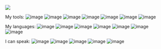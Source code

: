 ![](https://komarev.com/ghpvc/?username=Roboanimal)
 
 
 My tools:
![image](https://user-images.githubusercontent.com/94212971/141607684-0fcbda55-12bb-437d-bfa3-58645326ac2c.png)
![image](https://user-images.githubusercontent.com/94212971/141607690-f535ec0e-d938-4093-8743-1554764c6358.png)
![image](https://user-images.githubusercontent.com/94212971/141607696-247ec322-55a6-4692-818e-34c955b72bc3.png)
![image](https://user-images.githubusercontent.com/94212971/141607704-752ea7c6-98ea-457f-a91b-4197191d6157.png)
![image](https://user-images.githubusercontent.com/94212971/141607709-ffbc441c-d79b-4bdd-a727-25595af9e2eb.png)
![image](https://user-images.githubusercontent.com/94212971/141607714-84d76dcf-d14b-4841-82d8-cdb7c856c0ed.png)
![image](https://user-images.githubusercontent.com/94212971/141607715-454a34fe-c902-4d35-b861-8de48a0d19f9.png)

My languages:
![image](https://user-images.githubusercontent.com/94212971/141607739-471cfb7f-986c-43b8-8b69-26b1cdffffb8.png)
![image](https://user-images.githubusercontent.com/94212971/141607743-4353f940-b4cf-48ce-854b-785f49f5dbcf.png)
![image](https://user-images.githubusercontent.com/94212971/141607749-426937fa-c089-4b16-b1f7-06704488194f.png)
![image](https://user-images.githubusercontent.com/94212971/141607760-3c457548-0635-4f36-b835-2d5241b51ff1.png)
![image](https://user-images.githubusercontent.com/94212971/141607771-95f6ab44-c455-4e76-84fe-38b25013402e.png)
![image](https://user-images.githubusercontent.com/94212971/141607778-d11123e5-3641-467a-944a-de195b1a3de7.png)
![image](https://user-images.githubusercontent.com/94212971/141607799-cbdc09cf-4625-47ab-879e-0f3aa0fa01b5.png)


I can speak:
![image](https://user-images.githubusercontent.com/94212971/141607808-c0fffd80-509b-47df-9ec6-4b9cb18530ca.png)
![image](https://user-images.githubusercontent.com/94212971/141607811-99774675-26b2-494e-a967-97697b7d3d55.png)
![image](https://user-images.githubusercontent.com/94212971/141607815-7cb102a8-a731-4bf3-9506-507a725f010f.png)
![image](https://user-images.githubusercontent.com/94212971/141607830-d47fd324-7313-42cf-9df6-80941340d4fe.png)
![image](https://user-images.githubusercontent.com/94212971/141607836-8ac3ebd2-dde4-4b10-b560-853dd0c97914.png)


